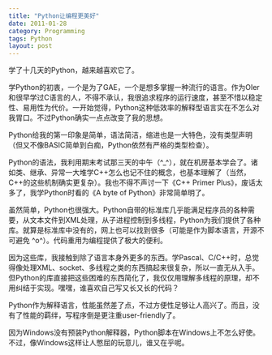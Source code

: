 ```yaml
---
title: "Python让编程更美好"
date: 2011-01-28
category: Programming
tags: Python
layout: post
---
```


学了十几天的Python，越来越喜欢它了。



学Python的初衷，一个是为了GAE，一个是想多掌握一种流行的语言。作为OIer和很早学过C语言的人，不得不承认，我很追求程序的运行速度，甚至不惜以稳定性、易用性为代价。一开始觉得，Python这种低效率的解释型语言实在不怎么对我胃口。不过Python确实一点点改变了我的思想。



Python给我的第一印象是简单，语法简洁，缩进也是一大特色，没有类型声明（但又不像BASIC简单到白痴，Python依然有严格的类型检查）。



Python的语法，我利用期末考试那三天的中午（^_^），就在机房基本学会了。诸如类、继承、异常一大堆学C++怎么也记不住的概念，也基本理解了（当然，C++的这些机制确实更复杂）。我也不得不声讨一下《C++ Primer Plus》，废话太多了，我学Python时看的《A byte of Python》非常简单明了。



虽然简单，Python也很强大。Python自带的标准库几乎能满足程序员的各种需要，从文本文件到XML处理，从子进程控制到多线程，Python为我们提供了各种库。就算是标准库中没有的，网上也可以找到很多（可能是作为脚本语言，开源不可避免 ^o^）。代码重用为编程提供了极大的便利。



因为这些库，我接触到除了语言本身外更多的东西。学Pascal、C/C++时，总觉得像处理XML、socket、多线程之类的东西搞起来很复杂，所以一直无从入手。但Python的库直接把这些困难的东西简化了，我仅仅用理解多线程的原理，却不用纠结于实现。嘿嘿，谁喜欢自己写又长又长的代码？



Python作为解释语言，性能虽然差了点，不过方便性足够让人高兴了。而且，没有了性能的羁绊，写程序倒是更注重user-friendly了。



因为Windows没有预装Python解释器，Python脚本在Windows上不怎么好使。不过，像Windows这样让人憋屈的玩意儿，谁又在乎呢。

